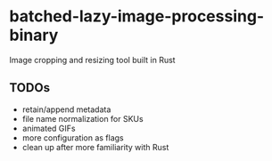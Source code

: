 # batched-lazy-image-processing-binary
Image cropping and resizing tool built in Rust

## TODOs
- retain/append metadata
- file name normalization for SKUs
- animated GIFs
- more configuration as flags
- clean up after more familiarity with Rust